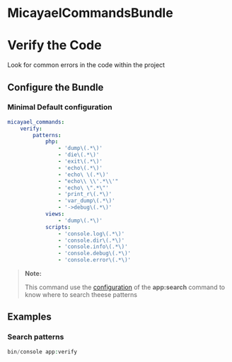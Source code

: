 # MicayaelCommandsBundle

Verify the Code
===============

Look for common errors in the code within the project

Configure the Bundle
----------------------------

### Minimal Default configuration

```yaml
micayael_commands:
    verify:
        patterns:
            php:
                - 'dump\(.*\)'
                - 'die\(.*\)'
                - 'exit\(.*\)'
                - 'echo\(.*\)'
                - 'echo\ \(.*\)'
                - "echo\\ \\'.*\\'"
                - 'echo\ \".*\"'
                - 'print_r\(.*\)'
                - 'var_dump\(.*\)'
                - '->debug\(.*\)'
            views:
                - 'dump\(.*\)'
            scripts:
                - 'console.log\(.*\)'
                - 'console.dir\(.*\)'
                - 'console.info\(.*\)'
                - 'console.debug\(.*\)'
                - 'console.error\(.*\)'
```

> **Note:**
>
> This command use the [configuration](https://github.com/micayael/commands-bundle/blob/master/Resources/doc/search_in_code.md) 
of the **app:search** command to know where to search theese patterns

Examples
----------------------------

### Search patterns
```php
bin/console app:verify
```
